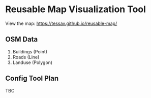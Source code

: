 # Reusable Map Visualization Tool

View the map: https://tessav.github.io/reusable-map/

## OSM Data
1. Buildings (Point)
2. Roads (Line)
3. Landuse (Polygon)

## Config Tool Plan
TBC
